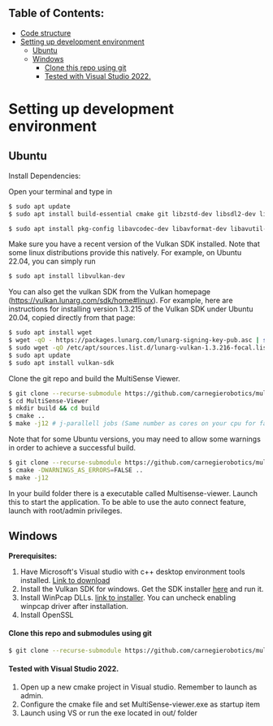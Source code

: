 ## Table of Contents:
- [Code structure](#code-structure)
- [Setting up development environment](#setting-up-development-environment)
    * [Ubuntu](#ubuntu)
    * [Windows](#windows)
        - [Clone this repo using git](#clone-this-repo-using-git)
        - [Tested with Visual Studio 2022.](#tested-with-visual-studio-2022)
    


# Setting up development environment
## Ubuntu
Install Dependencies:

Open your terminal and type in
```sh
$ sudo apt update
$ sudo apt install build-essential cmake git libzstd-dev libsdl2-dev libgl1-mesa-glx libgl1-mesa-dev libvulkan1 libvulkan-dev libassimp-dev opencl-c-headers libfmt-dev libgtk-3-dev

$ sudo apt install pkg-config libavcodec-dev libavformat-dev libavutil-dev libswscale-dev libtbb-dev libssl-dev libwebp-dev libsystemd-dev
```
Make sure you have a recent version of the Vulkan SDK installed.  Note that some linux distributions provide this natively.  For example, on Ubuntu 22.04, you can simply run
```sh
$ sudo apt install libvulkan-dev
```
You can also get the vulkan SDK from the Vulkan homepage (https://vulkan.lunarg.com/sdk/home#linux).  For example, here are instructions for installing version 1.3.215 of the Vulkan SDK under Ubuntu 20.04, copied directly from that page:
```sh
$ sudo apt install wget
$ wget -qO - https://packages.lunarg.com/lunarg-signing-key-pub.asc | sudo apt-key add -
$ sudo wget -qO /etc/apt/sources.list.d/lunarg-vulkan-1.3.216-focal.list https://packages.lunarg.com/vulkan/1.3.216/lunarg-vulkan-1.3.216-focal.list
$ sudo apt update
$ sudo apt install vulkan-sdk
```
Clone the git repo and build the MultiSense Viewer.
```sh
$ git clone --recurse-submodule https://github.com/carnegierobotics/multisense_viewer
$ cd MultiSense-Viewer
$ mkdir build && cd build
$ cmake ..
$ make -j12 # j-parallell jobs (Same number as cores on your cpu for faster compile)
```
Note that for some Ubuntu versions, you may need to allow some warnings in order to achieve a successful build.
```sh
$ git clone --recurse-submodule https://github.com/carnegierobotics/multisense_viewer
$ cmake -DWARNINGS_AS_ERRORS=FALSE ..
$ make -j12
```

In your build folder there is a executable called Multisense-viewer. Launch this to start the application.
To be able to use the auto connect feature, launch with root/admin privileges.

## Windows
<b> Prerequisites: </b>

1. Have Microsoft's Visual studio with c++ desktop environment tools installed. [Link to download](https://visualstudio.microsoft.com/vs/) <br/>
2. Install the Vulkan SDK for windows. Get the SDK installer [here](https://sdk.lunarg.com/sdk/download/1.3.216.0/windows/VulkanSDK-1.3.216.0-Installer.exe) and run it. <br/>
3. Install WinPcap DLLs. [link to installer](https://www.winpcap.org/install/bin/WinPcap_4_1_3.exe). You can uncheck enabling winpcap driver after installation.
4. Install OpenSSL

#### Clone this repo and submodules using git
``` sh
$ git clone --recurse-submodule https://github.com/carnegierobotics/multisense_viewer
```
#### Tested with Visual Studio 2022.
1. Open up a new cmake project in Visual studio. Remember to launch as admin.
2. Configure the cmake file and set MultiSense-viewer.exe as startup item
3. Launch using VS or run the exe located in out/ folder


